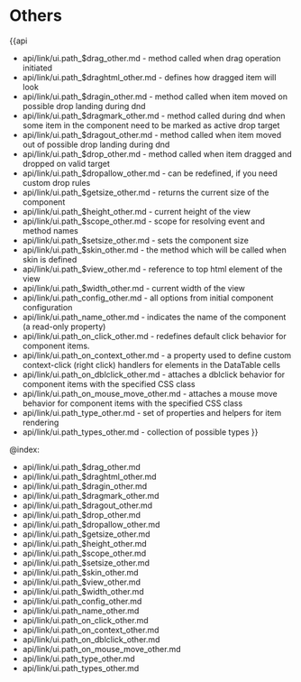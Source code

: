Others
=======

{{api
- api/link/ui.path_$drag_other.md - method called when drag operation initiated
- api/link/ui.path_$draghtml_other.md - defines how dragged item will look
- api/link/ui.path_$dragin_other.md - method called when item moved on possible drop landing during dnd
- api/link/ui.path_$dragmark_other.md - method called during dnd when some item in the component need to be marked as active drop target
- api/link/ui.path_$dragout_other.md - method called when item moved out of possible drop landing during dnd
- api/link/ui.path_$drop_other.md - method called when item dragged and dropped on valid target
- api/link/ui.path_$dropallow_other.md - can be redefined, if you need custom drop rules
- api/link/ui.path_$getsize_other.md - returns the current size of the component
- api/link/ui.path_$height_other.md - current height of the view
- api/link/ui.path_$scope_other.md - scope for resolving event and method names
- api/link/ui.path_$setsize_other.md - sets the component size
- api/link/ui.path_$skin_other.md - the method which will be called when skin is defined
- api/link/ui.path_$view_other.md - reference to top html element of the view
- api/link/ui.path_$width_other.md - current width of the view
- api/link/ui.path_config_other.md - all options from initial component configuration
- api/link/ui.path_name_other.md - indicates the name of the component (a read-only property)
- api/link/ui.path_on_click_other.md - redefines default click behavior for component items.
- api/link/ui.path_on_context_other.md - a property used to define custom context-click (right click) handlers for elements in the DataTable cells<br>
- api/link/ui.path_on_dblclick_other.md - attaches a dblclick behavior for component items with the specified CSS class
- api/link/ui.path_on_mouse_move_other.md - attaches a mouse move behavior for component items with the specified CSS class
- api/link/ui.path_type_other.md - set of properties and helpers for item rendering
- api/link/ui.path_types_other.md - collection of possible types
}}

@index:
- api/link/ui.path_$drag_other.md
- api/link/ui.path_$draghtml_other.md
- api/link/ui.path_$dragin_other.md
- api/link/ui.path_$dragmark_other.md
- api/link/ui.path_$dragout_other.md
- api/link/ui.path_$drop_other.md
- api/link/ui.path_$dropallow_other.md
- api/link/ui.path_$getsize_other.md
- api/link/ui.path_$height_other.md
- api/link/ui.path_$scope_other.md
- api/link/ui.path_$setsize_other.md
- api/link/ui.path_$skin_other.md
- api/link/ui.path_$view_other.md
- api/link/ui.path_$width_other.md
- api/link/ui.path_config_other.md
- api/link/ui.path_name_other.md
- api/link/ui.path_on_click_other.md
- api/link/ui.path_on_context_other.md
- api/link/ui.path_on_dblclick_other.md
- api/link/ui.path_on_mouse_move_other.md
- api/link/ui.path_type_other.md
- api/link/ui.path_types_other.md


